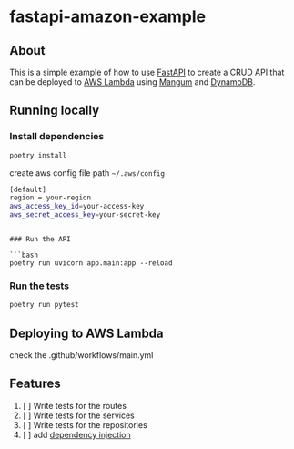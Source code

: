 # fastapi-amazon-example

## About
This is a simple example of how to use [FastAPI](https://fastapi.tiangolo.com/)
to create a CRUD API that can be deployed to [AWS Lambda](https://aws.amazon.com/lambda/)
using [Mangum](https://mangum.io/) and [DynamoDB](https://aws.amazon.com/dynamodb/).

## Running locally

### Install dependencies

```bash
poetry install
```

create aws config file path `~/.aws/config`

```bash
[default]
region = your-region
aws_access_key_id=your-access-key
aws_secret_access_key=your-secret-key
```

```

### Run the API

```bash
poetry run uvicorn app.main:app --reload
```

### Run the tests

```bash
poetry run pytest
```

## Deploying to AWS Lambda
check the .github/workflows/main.yml


## Features
1. [ ] Write tests for the routes
2. [ ] Write tests for the services
3. [ ] Write tests for the repositories
4. [ ] add [dependency injection](https://python-dependency-injector.ets-labs.org/)
